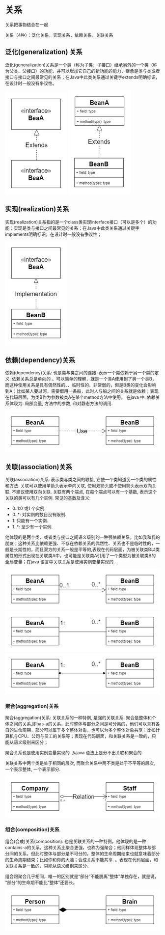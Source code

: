 # 关系
关系把事物结合在一起

关系（4种）：泛化关系，实现关系，依赖关系，关联关系
## 泛化(generalization) 关系
泛化(generalization)关系是一个类（称为子类、子接口）继承另外的一个类（称为父类、父接口）的功能，并可以增加它自己的新功能的能力，继承是类与类或者接口与接口之间最常见的关系；在Java中此类关系通过关键字extends明确标识，在设计时一般没有争议性。

![](images/relationship-generalization-interface.png) 
![](images/relationship-generalization-class.png)

## 实现(realization)关系 
实现(realization)关系指的是一个class类实现interface接口（可以是多个）的功能；实现是类与接口之间最常见的关系；在Java中此类关系通过关键字implements明确标识，在设计时一般没有争议性；

![](images/relationship-realization.png) 

## 依赖(dependency)关系
依赖(dependency)关系: 也是类与类之间的连接. 表示一个类依赖于另一个类的定义. 依赖关系总是单向的 。可以简单的理解，就是一个类A使用到了另一个类B，而这种使用关系是具有偶然性的、、临时性的、非常弱的，但是B类的变化会影响到A；比如某人要过河，需要借用一条船，此时人与船之间的关系就是依赖；表现在代码层面，为类B作为参数被类A在某个method方法中使用。
在java 中. 依赖关系体现为: 局部变量, 方法中的参数, 和对静态方法的调用.

![](images/relationship-dependency.png)

## 关联(association)关系
关联(association)关系: 表示类与类之间的联接, 它使一个类知道另一个类的属性和方法. 
关联可以使用单箭头表示单向关联, 使用双箭头或不使用箭头表示双向关联, 不建议使用双向关联. 关联有两个端点, 在每个端点可以有一个基数, 表示这个关联的类可以有几个实例. 
常见的基数及含义: 
- 0..1:0 或1 个实例. 
- 0..*: 对实例的数目没有限制. 
- 1: 只能有一个实例. 
- 1..*: 至少有一个实例. 

他体现的是两个类、或者类与接口之间语义级别的一种强依赖关系，比如我和我的朋友；这种关系比依赖更强、不存在依赖关系的偶然性、关系也不是临时性的，一般是长期性的，而且双方的关系一般是平等的,表现在代码层面，为被关联类B以类属性的形式出现在关联类A中，也可能是关联类A引用了一个类型为被关联类B的全局变量；在java 语言中关联关系是使用实例变量实现的.

 ![](images/relationship-association-01.png)
 ![](images/relationship-association-02.png)
 ![](images/relationship-association-03.png)
 
### 聚合(aggregation)关系
聚合(aggregation)关系: 关联关系的一种特例, 是强的关联关系. 聚合是整体和个体之间的关系,即has-a的关系，此时整体与部分之间是可分离的，他们可以具有各自的生命周期，部分可以属于多个整体对象，也可以为多个整体对象共享；比如计算机与CPU、公司与员工的关系等；表现在代码层面，和关联关系是一致的，只能从语义级别来区分；

聚合关系也是使用实例变量实现的. 从java 语法上是分不出关联和聚合的. 

关联关系中两个类是处于相同的层次, 而聚合关系中两不类是处于不平等的层次, 一个表示整体, 一个表示部分. 

![](images/relationship-aggregation.png)

### 组合(composition)关系
组合(合成)关系(composition): 也是关联关系的一种特例，他体现的是一种contains-a的关系，这种关系比聚合更强，也称为强聚合；他同样体现整体与部分间的关系，但此时整体与部分是不可分的，整体的生命周期结束也就意味着部分的生命周期结束；比如你和你的大脑；合成关系不能共享. 。表现在代码层面，和关联关系是一致的，只能从语义级别来区分。

组合跟聚合几乎相同，唯一的区别就是“部分”不能脱离“整体”单独存在，就是说， “部分”的生命期不能比“整体”还要长。

![](images/relationship-composition.png)
